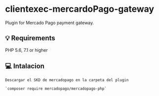 # clientexec-mercardoPago-gateway

Plugin for Mercado Pago payment gateway.

## 💡 Requirements

PHP 5.6, 7.1 or higher

## 💻 Intalacion

    Descargar el SKD de mercadopago en la carpeta del plugin

    `composer require mercadopago/mercadopago-php`


    
